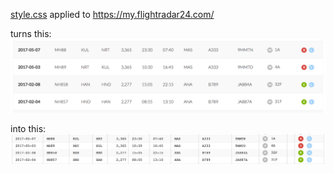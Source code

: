 [style.css](my.flightradar24.com/style.css) applied to https://my.flightradar24.com/

turns this:
![](my.flightradar24.com/before.png)

into this:
![](my.flightradar24.com/after.png)
